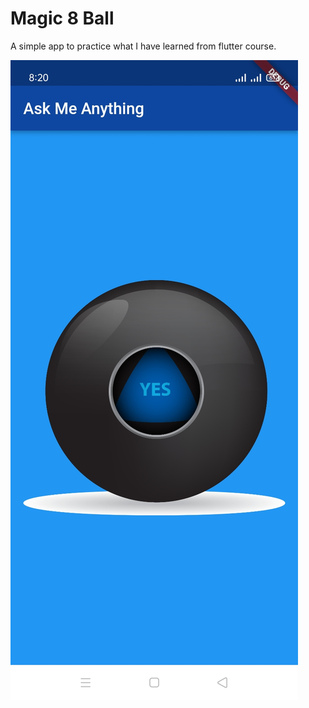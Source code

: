 # Magic 8  Ball

A simple app to practice what I have learned from flutter course.

![App Screenshot](https://raw.githubusercontent.com/MuaazShoaib/magic_8_ball/main/screenshots/magic_8_ball.jpg)
